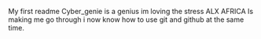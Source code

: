 My first readme
Cyber_genie is a genius im loving the stress ALX AFRICA Is making me go through i now know how to use git and github at the same time.
